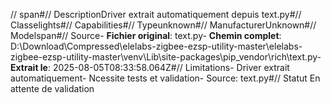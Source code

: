 // span#// DescriptionDriver extrait automatiquement depuis text.py#// Classelights#// Capabilities#// Typeunknown#// ManufacturerUnknown#// Modelspan#// Source- **Fichier original**: text.py- **Chemin complet**: D:\Download\Compressed\elelabs-zigbee-ezsp-utility-master\elelabs-zigbee-ezsp-utility-master\venv\Lib\site-packages\pip\_vendor\rich\text.py- **Extrait le**: 2025-08-05T08:33:58.064Z#// Limitations- Driver extrait automatiquement- Ncessite tests et validation- Source: text.py#// Statut En attente de validation